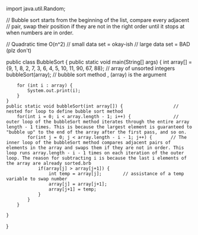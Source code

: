 import java.util.Random;

// Bubble sort starts from the beginning of the list, compare every adjacent
// pair, swap their position if they are not in the right order until it stops at when numbers are in order.

// Quadratic time O(n^2)
// small data set = okay-ish
// large data set = BAD (plz don't)

public class BubbleSort {
public static void main(String[] args) {
        int array[] = {9, 1, 8, 2, 7, 3, 6, 4, 5, 10, 11, 90, 67, 88};  // array of unsorted integers 
        bubbleSort(array);              // bubble sort method  , (array) is the argument

        for (int i : array) {
            System.out.print(i);
        }
    }
    public static void bubbleSort(int array[]) {                   // nested for loop to define bubble sort method
        for(int i = 0; i < array.length - 1; i++) {                // outer loop of the bubbleSort method iterates through the entire array length - 1 times. This is because the largest element is guaranteed to "bubble up" to the end of the array after the first pass, and so on.
            for(int j = 0; j < array.length - i - 1; j++) {       // The inner loop of the bubbleSort method compares adjacent pairs of elements in the array and swaps them if they are not in order. This loop runs array.length - i - 1 times on each iteration of the outer loop. The reason for subtracting i is because the last i elements of the array are already sorted.brb
                if(array[j] > array[j+1]) {
                    int temp = array[j];        // assistance of a temp variable to swap number
                    array[j] = array[j+1];     
                    array[j+1] = temp;
                }
            }
        }
        
    }
}
